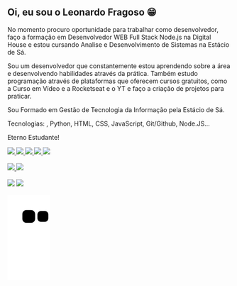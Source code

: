 ## Oi, eu sou o Leonardo Fragoso 😁
No momento procuro oportunidade para trabalhar como desenvolvedor, faço a formação em Desenvolvedor WEB Full Stack Node.js na Digital House e estou cursando Analise e Desenvolvimento de Sistemas na Estácio de Sá.

Sou um desenvolvedor que constantemente estou aprendendo sobre a área e desenvolvendo habilidades através da prática. Também estudo programação através de plataformas que oferecem cursos gratuitos, como a Curso em Vídeo e a Rocketseat e o YT e faço a criação de projetos para praticar.
 
Sou Formado em Gestão de Tecnologia da Informação pela Estácio de Sá.

Tecnologias: , Python, HTML, CSS, JavaScript, Git/Github, Node.JS...

Eterno Estudante!
<link rel="stylesheet" href="https://cdn.jsdelivr.net/gh/devicons/devicon@v2.15.1/devicon.min.css">
<a href="https://github.com/LeonardoRFragoso">
  <div>
    <img width="40px" src="https://cdn.jsdelivr.net/gh/devicons/devicon/icons/python/python-original.svg" />
    <img width="40px" src="https://cdn.jsdelivr.net/gh/devicons/devicon/icons/linux/linux-original.svg" />
    <img width="40px" src="https://cdn.jsdelivr.net/gh/devicons/devicon/icons/javascript/javascript-original.svg" />
    <img width="40px" src="https://cdn.jsdelivr.net/gh/devicons/devicon/icons/git/git-original.svg" />
    <img width="40px" src="https://cdn.jsdelivr.net/gh/devicons/devicon/icons/nodejs/nodejs-original.svg" />
  </div>
</a>

<br>

<a href="https://github.com/LeonardoRFragoso/LeonardoRFragoso">
  <div>
    <img height="180px" src="https://github-readme-stats.vercel.app/api?username=leonardorfragoso&show_icons=true&theme=tokyonight"/>
    <img height="180px" src="https://github-readme-stats.vercel.app/api/top-langs/?username=leonardorfragoso&layout=compact&theme=tokyonight"/>
  </div>
</a>

<br>

<div>
  <a href="https://www.linkedin.com/in/leonardo-fragoso-921b166a/" target="_blank"><img src="https://img.shields.io/badge/LinkedIn-0077B5?style=for-the-badge&logo=linkedin&logoColor=white"></a>
  <a href="mailto:leonardorfragoso@gmail.com"><img src="https://img.shields.io/badge/Gmail-D14836?style=for-the-badge&logo=gmail&logoColor=white"></a>
</div>

<br>

<div>
  <img align="center" src="https://github.com/LeonardoRFragoso/LeonardoRFragoso/blob/output/github-contribution-grid-snake.svg">
</div
